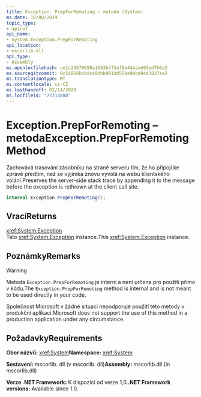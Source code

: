 ```yaml
---
title: Exception. PrepForRemoting – metoda (System)
ms.date: 10/08/2019
topic_type:
- apiref
api_name:
- System.Exception.PrepForRemoting
api_location:
- mscorlib.dll
api_type:
- Assembly
ms.openlocfilehash: ce1c24578690a1643b7f5af0e44eaae95ed7b0a2
ms.sourcegitcommit: 9c54866bcbdc49dbb981dd55be9bbd0443837aa2
ms.translationtype: MT
ms.contentlocale: cs-CZ
ms.lasthandoff: 02/14/2020
ms.locfileid: "77214888"
---
```

# <a name="exceptionprepforremoting-method"></a><span data-ttu-id="bb2ea-102">Exception.PrepForRemoting – metoda</span><span class="sxs-lookup"><span data-stu-id="bb2ea-102">Exception.PrepForRemoting Method</span></span>

<span data-ttu-id="bb2ea-103">Zachovává trasování zásobníku na straně serveru tím, že ho připojí ke zprávě předtím, než se výjimka znovu vyvolá na webu klientského volání.</span><span class="sxs-lookup"><span data-stu-id="bb2ea-103">Preserves the server-side stack trace by appending it to the message before the exception is rethrown at the client call site.</span></span>

```csharp
internal Exception PrepForRemoting();
```

## <a name="returns"></a><span data-ttu-id="bb2ea-104">Vrací</span><span class="sxs-lookup"><span data-stu-id="bb2ea-104">Returns</span></span>

<xref:System.Exception>  
<span data-ttu-id="bb2ea-105">Tato <xref:System.Exception> instance.</span><span class="sxs-lookup"><span data-stu-id="bb2ea-105">This <xref:System.Exception> instance.</span></span>

## <a name="remarks"></a><span data-ttu-id="bb2ea-106">Poznámky</span><span class="sxs-lookup"><span data-stu-id="bb2ea-106">Remarks</span></span>

> [!WARNING]
> <span data-ttu-id="bb2ea-107">Metoda `Exception.PrepForRemoting` je interní a není určena pro použití přímo v kódu.</span><span class="sxs-lookup"><span data-stu-id="bb2ea-107">The `Exception.PrepForRemoting` method is internal and is not meant to be used directly in your code.</span></span>
>
> <span data-ttu-id="bb2ea-108">Společnost Microsoft v žádné situaci nepodporuje použití této metody v produkční aplikaci.</span><span class="sxs-lookup"><span data-stu-id="bb2ea-108">Microsoft does not support the use of this method in a production application under any circumstance.</span></span>

## <a name="requirements"></a><span data-ttu-id="bb2ea-109">Požadavky</span><span class="sxs-lookup"><span data-stu-id="bb2ea-109">Requirements</span></span>

<span data-ttu-id="bb2ea-110">**Obor názvů:** <xref:System></span><span class="sxs-lookup"><span data-stu-id="bb2ea-110">**Namespace:** <xref:System></span></span>

<span data-ttu-id="bb2ea-111">**Sestavení:** mscorlib. dll (v mscorlib. dll)</span><span class="sxs-lookup"><span data-stu-id="bb2ea-111">**Assembly:** mscorlib.dll (in mscorlib.dll)</span></span>

<span data-ttu-id="bb2ea-112">**Verze .NET Framework:** K dispozici od verze 1,0.</span><span class="sxs-lookup"><span data-stu-id="bb2ea-112">**.NET Framework versions:** Available since 1.0.</span></span>
